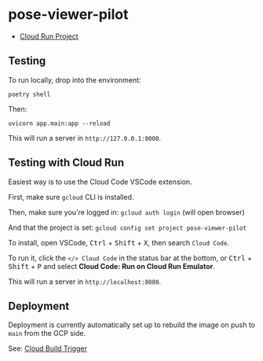 # pose-viewer-pilot

- [Cloud Run Project](https://console.cloud.google.com/run/detail/us-west1/pose-viewer-pilot/metrics?project=pose-viewer-pilot)


## Testing
To run locally, drop into the environment:
```
poetry shell
```
Then:
```
uvicorn app.main:app --reload
```
This will run a server in `http://127.0.0.1:8000`.


## Testing with Cloud Run
Easiest way is to use the Cloud Code VSCode extension.

First, make sure `gcloud` CLI is installed.

Then, make sure you're logged in: `gcloud auth login` (will open browser)

And that the project is set: `gcloud config set project pose-viewer-pilot`

To install, open VSCode, <kbd>Ctrl</kbd> + <kbd>Shift</kbd> + <kbd>X</kbd>, then search `Cloud Code`.

To run it, click the `</> Cloud Code` in the status bar at the bottom, or <kbd>Ctrl</kbd> + <kbd>Shift</kbd> + <kbd>P</kbd>
and select **Cloud Code: Run on Cloud Run Emulator**.

This will run a server in `http://localhost:8080`.


## Deployment
Deployment is currently automatically set up to rebuild the image on push to `main` from the GCP side.

See: [Cloud Build Trigger](https://console.cloud.google.com/cloud-build/triggers/edit/7d372e87-7d22-41bf-8a82-de57c5e1894d?project=gcr-fastapi-pilot)

